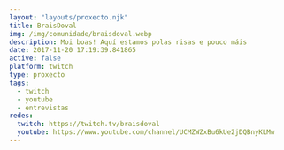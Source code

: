 ```yaml
---
layout: "layouts/proxecto.njk"
title: BraisDoval
img: /img/comunidade/braisdoval.webp
description: Moi boas! Aquí estamos polas risas e pouco máis
date: 2017-11-20 17:19:39.841865
active: false
platform: twitch
type: proxecto
tags:
  - twitch
  - youtube
  - entrevistas
redes:
  twitch: https://twitch.tv/braisdoval
  youtube: https://www.youtube.com/channel/UCMZWZxBu6kUe2jDQBnyKLMw
---
```

